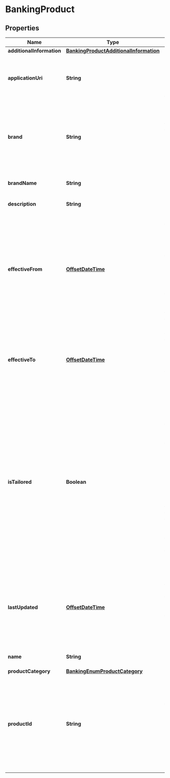 

# BankingProduct

## Properties

Name | Type | Description | Notes
------------ | ------------- | ------------- | -------------
**additionalInformation** | [**BankingProductAdditionalInformation**](BankingProductAdditionalInformation.md) |  |  [optional]
**applicationUri** | **String** | A link to the an application web page where this product can be applied for. |  [optional]
**brand** | **String** | A label of the brand for the product. Able to be used for filtering. For data providers with single brands this value is still required | 
**brandName** | **String** | An optional display name of the brand |  [optional]
**description** | **String** | A description of the product | 
**effectiveFrom** | [**OffsetDateTime**](OffsetDateTime.md) | The date and time from which this product is effective (ie. is available for origination).  Used to enable the articulation of products to the regime before they are available for customers to originate |  [optional]
**effectiveTo** | [**OffsetDateTime**](OffsetDateTime.md) | The date and time at which this product will be retired and will no longer be offered.  Used to enable the managed deprecation of products |  [optional]
**isTailored** | **Boolean** | Indicates whether the product is specifically tailored to a circumstance.  In this case fees and prices are significantly negotiated depending on context. While all products are open to a degree of tailoring this flag indicates that tailoring is expected and thus that the provision of specific fees and rates is not applicable | 
**lastUpdated** | [**OffsetDateTime**](OffsetDateTime.md) | The last date and time that the information for this product was changed (or the creation date for the product if it has never been altered) | 
**name** | **String** | The display name of the product | 
**productCategory** | [**BankingEnumProductCategory**](BankingEnumProductCategory.md) |  | 
**productId** | **String** | A provider specific unique identifier for this product. This identifier must be unique to a product but does not otherwise need to adhere to ID permanence guidelines. | 



